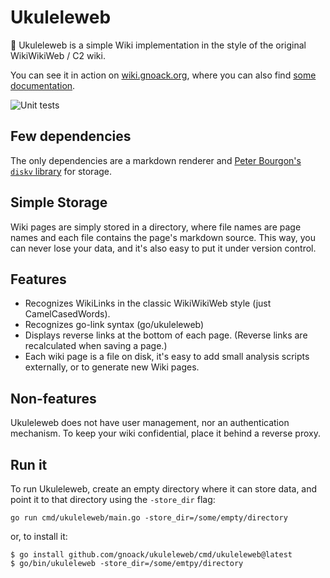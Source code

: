 # Ukuleleweb

🌺 Ukuleleweb is a simple Wiki implementation in the style of the
original WikiWikiWeb / C2 wiki.

You can see it in action on [wiki.gnoack.org](https://wiki.gnoack.org/),
where you can also find [some documentation](https://wiki.gnoack.org/UkuleleWeb).

![Unit tests](https://github.com/gnoack/ukuleleweb/actions/workflows/go.yml/badge.svg)

## Few dependencies

The only dependencies are a markdown renderer and [Peter Bourgon's
`diskv` library](https://github.com/peterbourgon/diskv) for storage.

## Simple Storage

Wiki pages are simply stored in a directory, where file names are page
names and each file contains the page's markdown source. This way, you
can never lose your data, and it's also easy to put it under version
control.

## Features

* Recognizes WikiLinks in the classic WikiWikiWeb style (just CamelCasedWords).
* Recognizes go-link syntax (go/ukuleleweb)
* Displays reverse links at the bottom of each page. (Reverse links
  are recalculated when saving a page.)
* Each wiki page is a file on disk, it's easy to add small analysis
  scripts externally, or to generate new Wiki pages.

## Non-features

Ukuleleweb does not have user management, nor an authentication
mechanism. To keep your wiki confidential, place it behind a reverse
proxy.

## Run it

To run Ukuleleweb, create an empty directory where it can store data,
and point it to that directory using the `-store_dir` flag:

```
go run cmd/ukuleleweb/main.go -store_dir=/some/empty/directory
```

or, to install it:

```
$ go install github.com/gnoack/ukuleleweb/cmd/ukuleleweb@latest
$ go/bin/ukuleleweb -store_dir=/some/emtpy/directory
```
